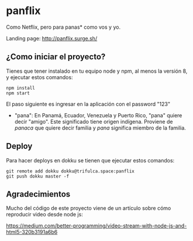 # panflix

Como Netflix, pero para panas\* como vos y yo.

Landing page: http://panflix.surge.sh/

## ¿Como iniciar el proyecto?

Tienes que tener instalado en tu equipo node y npm, al menos la versión 8, y ejecutar
estos comandos:

```
npm install
npm start
```

El paso siguiente es ingresar en la aplicación con el password "123"

- "pana": En Panamá, Ecuador, Venezuela y Puerto Rico, "pana" quiere decir "amigo". Este significado tiene origen indígena. Proviene de _panaca_ que quiere decir familia y _pana_ significa miembro de la familia.

## Deploy

Para hacer deploys en dokku se tienen que ejecutar estos comandos:

```
git remote add dokku dokku@trifulca.space:panflix
git push dokku master -f
```

## Agradecimientos

Mucho del código de este proyecto viene de un artículo
sobre cómo reproducir video desde node js:

https://medium.com/better-programming/video-stream-with-node-js-and-html5-320b3191a6b6

